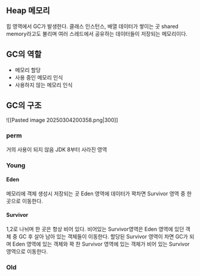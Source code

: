 ## Heap 메모리
힙 영역에서 GC가 발생한다.
클래스 인스턴스, 배열 데이터가 쌓이는 곳
shared memory라고도 불리며 여러 스레드에서 공유하는 데이터들이 저장되는 메모리이다.

## GC의 역할
- 메모리 할당
- 사용 중인 메모리 인식
- 사용하지 않는 메모리 인식

## GC의 구조
![[Pasted image 20250304200358.png|300]]
### perm
거의 사용이 되지 않음
JDK 8부터 사라진 영역
### Young
#### Eden
메모리에 객체 생성시 저장되는 곳
Eden 영역에 데이터가 꽉차면 Survivor 영역 중 한 곳으로 이동한다.
#### Survivor
1,2로 나뉘며 한 곳은 항상 비어 있다.
비어있는 Survivor영역은 Eden 영역에 있던 객체 중 GC 후 살아 남아 있는 객체들이 이동한다.
할당된 Survivor 영역이 차면 GC가 되며 Eden 영역에 있는 객체와 꽉 찬 Survivor 영역에 있는 객체가 비어 있는 Survivor 영역으로 이동한다.
### Old
